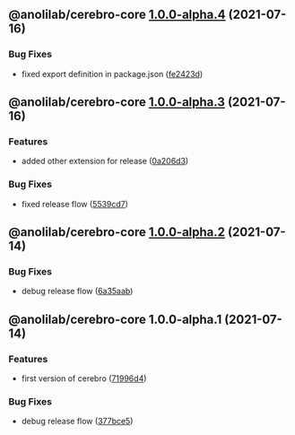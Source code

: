 ## @anolilab/cerebro-core [1.0.0-alpha.4](https://github.com/anolilab/cerebro/compare/@anolilab/cerebro-core@1.0.0-alpha.3...@anolilab/cerebro-core@1.0.0-alpha.4) (2021-07-16)


### Bug Fixes

* fixed export definition in package.json ([fe2423d](https://github.com/anolilab/cerebro/commit/fe2423dd23e305a07e4e3522b60da92e15c34670))

## @anolilab/cerebro-core [1.0.0-alpha.3](https://github.com/anolilab/cerebro/compare/@anolilab/cerebro-core@1.0.0-alpha.2...@anolilab/cerebro-core@1.0.0-alpha.3) (2021-07-16)


### Features

* added other extension for release ([0a206d3](https://github.com/anolilab/cerebro/commit/0a206d37bd8dc2b1ffa2a9cd04e007c9a409b3f0))


### Bug Fixes

* fixed release flow ([5539cd7](https://github.com/anolilab/cerebro/commit/5539cd7263692bbdaec0c1a3f13d084485a3e6fa))

## @anolilab/cerebro-core [1.0.0-alpha.2](https://github.com/anolilab/cerebro/compare/@anolilab/cerebro-core@1.0.0-alpha.1...@anolilab/cerebro-core@1.0.0-alpha.2) (2021-07-14)


### Bug Fixes

* debug release flow ([6a35aab](https://github.com/anolilab/cerebro/commit/6a35aabf66652a6c173153043afa0b57d96d4cf5))

## @anolilab/cerebro-core 1.0.0-alpha.1 (2021-07-14)


### Features

* first version of cerebro ([71996d4](https://github.com/anolilab/cerebro/commit/71996d4122b1b64f09121d2c18d04986a3f6b42f))


### Bug Fixes

* debug release flow ([377bce5](https://github.com/anolilab/cerebro/commit/377bce563a092a1e9d82e908ae6d0a0183fe72c1))

